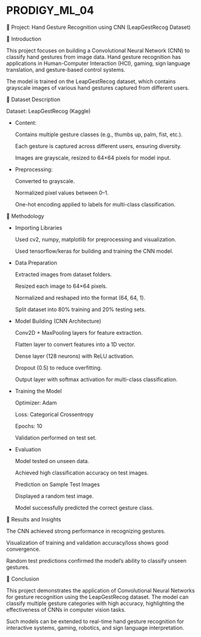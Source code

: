 # PRODIGY_ML_04
📘 Project: Hand Gesture Recognition using CNN (LeapGestRecog Dataset)

🔹 Introduction

This project focuses on building a Convolutional Neural Network (CNN) to classify hand gestures from image data. Hand gesture recognition has applications in Human-Computer Interaction (HCI), gaming, sign language translation, and gesture-based control systems.

The model is trained on the LeapGestRecog dataset, which contains grayscale images of various hand gestures captured from different users.

🔹 Dataset Description

Dataset: LeapGestRecog (Kaggle)

- Content:

  Contains multiple gesture classes (e.g., thumbs up, palm, fist, etc.).

  Each gesture is captured across different users, ensuring diversity.

  Images are grayscale, resized to 64×64 pixels for model input.

- Preprocessing:

  Converted to grayscale.

  Normalized pixel values between 0–1.

  One-hot encoding applied to labels for multi-class classification.

🔹 Methodology

- Importing Libraries

  Used cv2, numpy, matplotlib for preprocessing and visualization.

  Used tensorflow/keras for building and training the CNN model.

- Data Preparation

  Extracted images from dataset folders.

  Resized each image to 64×64 pixels.

  Normalized and reshaped into the format (64, 64, 1).

  Split dataset into 80% training and 20% testing sets.

- Model Building (CNN Architecture)

  Conv2D + MaxPooling layers for feature extraction.

  Flatten layer to convert features into a 1D vector.

  Dense layer (128 neurons) with ReLU activation.

  Dropout (0.5) to reduce overfitting.

  Output layer with softmax activation for multi-class classification.

- Training the Model

  Optimizer: Adam

  Loss: Categorical Crossentropy

  Epochs: 10

  Validation performed on test set.

- Evaluation

  Model tested on unseen data.

  Achieved high classification accuracy on test images.

  Prediction on Sample Test Images

  Displayed a random test image.

  Model successfully predicted the correct gesture class.

🔹 Results and Insights

  The CNN achieved strong performance in recognizing gestures.

  Visualization of training and validation accuracy/loss shows good convergence.

  Random test predictions confirmed the model’s ability to classify unseen gestures.

🔹 Conclusion

  This project demonstrates the application of Convolutional Neural Networks for gesture recognition using the LeapGestRecog dataset.
The model can classify multiple gesture categories with high accuracy, highlighting the effectiveness of CNNs in computer vision tasks.

Such models can be extended to real-time hand gesture recognition for interactive systems, gaming, robotics, and sign language interpretation.
